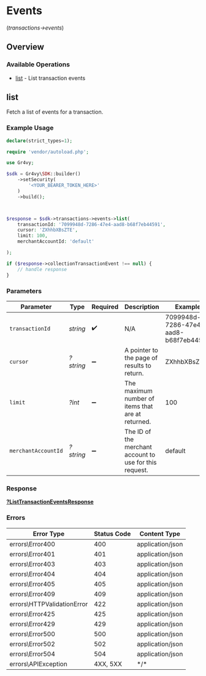# Events
(*transactions->events*)

## Overview

### Available Operations

* [list](#list) - List transaction events

## list

Fetch a list of events for a transaction.

### Example Usage

```php
declare(strict_types=1);

require 'vendor/autoload.php';

use Gr4vy;

$sdk = Gr4vy\SDK::builder()
    ->setSecurity(
        '<YOUR_BEARER_TOKEN_HERE>'
    )
    ->build();



$response = $sdk->transactions->events->list(
    transactionId: '7099948d-7286-47e4-aad8-b68f7eb44591',
    cursor: 'ZXhhbXBsZTE',
    limit: 100,
    merchantAccountId: 'default'

);

if ($response->collectionTransactionEvent !== null) {
    // handle response
}
```

### Parameters

| Parameter                                               | Type                                                    | Required                                                | Description                                             | Example                                                 |
| ------------------------------------------------------- | ------------------------------------------------------- | ------------------------------------------------------- | ------------------------------------------------------- | ------------------------------------------------------- |
| `transactionId`                                         | *string*                                                | :heavy_check_mark:                                      | N/A                                                     | 7099948d-7286-47e4-aad8-b68f7eb44591                    |
| `cursor`                                                | *?string*                                               | :heavy_minus_sign:                                      | A pointer to the page of results to return.             | ZXhhbXBsZTE                                             |
| `limit`                                                 | *?int*                                                  | :heavy_minus_sign:                                      | The maximum number of items that are at returned.       | 100                                                     |
| `merchantAccountId`                                     | *?string*                                               | :heavy_minus_sign:                                      | The ID of the merchant account to use for this request. | default                                                 |

### Response

**[?ListTransactionEventsResponse](../../ListTransactionEventsResponse.md)**

### Errors

| Error Type                 | Status Code                | Content Type               |
| -------------------------- | -------------------------- | -------------------------- |
| errors\Error400            | 400                        | application/json           |
| errors\Error401            | 401                        | application/json           |
| errors\Error403            | 403                        | application/json           |
| errors\Error404            | 404                        | application/json           |
| errors\Error405            | 405                        | application/json           |
| errors\Error409            | 409                        | application/json           |
| errors\HTTPValidationError | 422                        | application/json           |
| errors\Error425            | 425                        | application/json           |
| errors\Error429            | 429                        | application/json           |
| errors\Error500            | 500                        | application/json           |
| errors\Error502            | 502                        | application/json           |
| errors\Error504            | 504                        | application/json           |
| errors\APIException        | 4XX, 5XX                   | \*/\*                      |